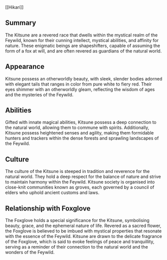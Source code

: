 [[Hikari]]
## Summary
The Kitsune are a revered race that dwells within the mystical realm of the Feywild, known for their cunning intellect, mystical abilities, and affinity for nature. These enigmatic beings are shapeshifters, capable of assuming the form of a fox at will, and are often revered as guardians of the natural world.
## Appearance
Kitsune possess an otherworldly beauty, with sleek, slender bodies adorned with elegant tails that ranges in color from pure white to fiery red. Their eyes shimmer with an otherworldly gleam, reflecting the wisdom of ages and the mysteries of the Feywild. 
## Abilities
Gifted with innate magical abilities, Kitsune possess a deep connection to the natural world, allowing them to commune with spirits. Additionally, Kitsune possess heightened senses and agility, making them formidable hunters and trackers within the dense forests and sprawling landscapes of the Feywild.
## Culture
The culture of the Kitsune is steeped in tradition and reverence for the natural world. They hold a deep respect for the balance of nature and strive to maintain harmony within the Feywild. Kitsune society is organised into close-knit communities known as groves, each governed by a council of elders who uphold ancient customs and laws.
## Relationship with Foxglove
The Foxglove holds a special significance for the Kitsune, symbolising beauty, grace, and the ephemeral nature of life. Revered as a sacred flower, the Foxglove is believed to be imbued with mystical properties that resonate with the essence of the Feywild. Kitsune are drawn to the delicate fragrance of the Foxglove, which is said to evoke feelings of peace and tranquillity, serving as a reminder of their connection to the natural world and the wonders of the Feywild.